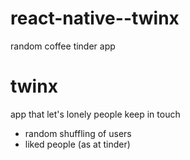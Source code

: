 # react-native--twinx
random coffee tinder app

# twinx
app that let's lonely people keep in touch
- random shuffling of users
- liked people (as at tinder)
